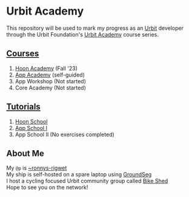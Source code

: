 # Urbit Academy
This repository will be used to mark my progress as an [Urbit](https://urbit.org/) developer through the Urbit Foundation's [Urbit Academy](https://docs.urbit.org/courses/urbit-academy) course series.

## [Courses](https://docs.urbit.org/courses/urbit-academy)
1. [Hoon Academy](./hoon-academy/README.md) (Fall '23)
2. [App Academy](./app-academy/README.md) (self-guided)
3. App Workshop (Not started)
4. Core Academy (Not started)

## [Tutorials](https://docs.urbit.org/courses#tutorials)
1. [Hoon School](./hoon-school/README.md)
2. [App School I](./app-school-i/README.md)
3. App School II (No exercises completed)

## About Me
My `@p` is [~ronnys-rigwet](https://network.urbit.org/~ronnys-rigwet)  
My ship is self-hosted on a spare laptop using [GroundSeg](https://manual.groundseg.app/)  
I host a cycling focused Urbit community group called [Bike Shed](https://join.tlon.io/ronnys-rigwet-bike-shed)  
Hope to see you on the network!
